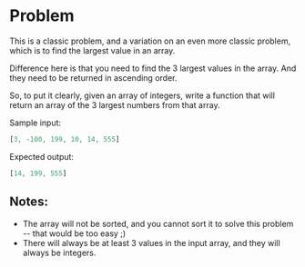 # Problem

This is a classic problem, and a variation on an even more classic problem, which is to find the largest value in an array.

Difference here is that you need to find the 3 largest values in the array. And they need to be returned in ascending order.

So, to put it clearly, given an array of integers, write a function that will return an array of the 3 largest numbers from that array.

Sample input:

```js
[3, -100, 199, 10, 14, 555]
```

Expected output:

```js
[14, 199, 555]
```

## Notes:

- The array will not be sorted, and you cannot sort it to solve this problem -- that would be too easy ;)
- There will always be at least 3 values in the input array, and they will always be integers.
